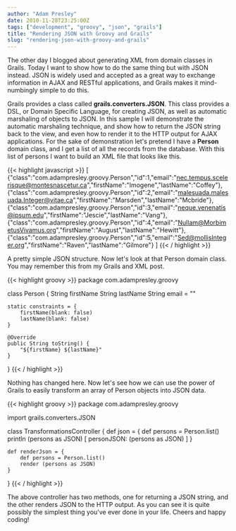 ```yaml
---
author: "Adam Presley"
date: 2010-11-28T23:25:00Z
tags: ["development", "groovy", "json", "grails"]
title: "Rendering JSON with Groovy and Grails"
slug: "rendering-json-with-groovy-and-grails"
---
```


The other day I blogged about generating XML from domain classes in
Grails. Today I want to show how to do the same thing but with JSON
instead. JSON is widely used and accepted as a great way to exchange
information in AJAX and RESTful applications, and Grails makes it
mind-numbingly simple to do this.

Grails provides a class called **grails.converters.JSON**. This
class provides a DSL, or Domain Specific Language, for creating JSON, as
well as automatic marshaling of objects to JSON. In this sample I will
demonstrate the automatic marshaling technique, and show how to return
the JSON string back to the view, and even how to render it to the HTTP
output for AJAX applications. For the sake of demonstration let's
pretend I have a **Person** domain class, and I get a list of all
the records from the database. With this list of persons I want to build
an XML file that looks like this.

{{< highlight javascript >}}
[
	{"class":"com.adampresley.groovy.Person","id":1,"email":"nec.tempus.scelerisque@montesnascetur.ca","firstName":"Imogene","lastName":"Coffey"},
	{"class":"com.adampresley.groovy.Person","id":2,"email":"malesuada.malesuada.Integer@vitae.ca","firstName":"Marsden","lastName":"Mcbride"},
	{"class":"com.adampresley.groovy.Person","id":3,"email":"neque.venenatis@ipsum.edu","firstName":"Jescie","lastName":"Vang"},
	{"class":"com.adampresley.groovy.Person","id":4,"email":"Nullam@MorbimetusVivamus.org","firstName":"August","lastName":"Hewitt"},
	{"class":"com.adampresley.groovy.Person","id":5,"email":"Sed@mollisInteger.org","firstName":"Raven","lastName":"Gilmore"}
]
{{< / highlight >}}

A pretty simple JSON structure. Now let's look at that Person domain
class. You may remember this from my Grails and XML post.

{{< highlight groovy >}}
package com.adampresley.groovy

class Person {
	String firstName
	String lastName
	String email = ""

	static constraints = {
		firstName(blank: false)
		lastName(blank: false)
	}

	@Override
	public String toString() {
		"${firstName} ${lastName}"
	}
}
{{< / highlight >}}

Nothing has changed here. Now let's see how we can use the power of
Grails to easily transform an array of Person objects into JSON data.

{{< highlight groovy >}}
package com.adampresley.groovy

import grails.converters.JSON

class TransformationsController {
	def json = {
		def persons = Person.list()
		println (persons as JSON)
		[ personJSON: (persons as JSON) ]
	}

	def renderJson = {
		def persons = Person.list()
		render (persons as JSON)
	}
}
{{< / highlight >}}

The above controller has two methods, one for returning a JSON string,
and the other renders JSON to the HTTP output. As you can see it is
quite possibly the simplest thing you've ever done in your life. Cheers and
happy coding!
